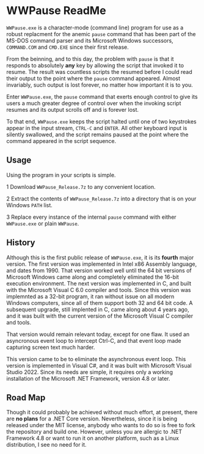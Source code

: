 # WWPause ReadMe

`WWPause.exe` is a character-mode (command line) program for use as a robust
replacment for the anemic `pause` command that has been part of the MS-DOS
command parser and its Microsoft Windows successors, `COMMAND.COM` and `CMD.EXE`
since their first release.

From the beinning, and to this day, the problem with `pause` is that it responds
to absolutely __any__ key by allowing the script that invoked it to resume. The
result was countless scripts the resumed before I could read their output to the
point where the `pause` command appeared. Almost invariably, such output is lost
forever, no matter how important it is to you.

Enter `WWPause.exe`, the `pause` command that exerts enough control to give its
users a much greater degree of control over when the invoking script resumes and
its output scrolls off and is forever lost.

To that end, `WWPause.exe` keeps the script halted until one of two keystrokes
appear in the input stream, `CTRL-C` and `ENTER`. All other keyboard input is
silently swallowed, and the script remains paused at the point where the command
appeared in the script sequence.

## Usage

Using the program in your scripts is simple.

1   Download `WWPause_Release.7z` to any convenient location.

2	Extract the contents of `WWPause_Release.7z` into a directory that is on your Windows `PATH` list.

3	Replace every instance of the internal `pause` command with either `WWPause.exe` or plain `WWPause`.

## History

Although this is the first public release of `WWPause.exe`, it is its __fourth__
major version. The first version was implemented in Intel x86 Assembly language,
and dates from 1990. That version worked well until the 64 bit versions of
Microsoft Windows came along and completely eliminated the 16-bit execution
environment. The next version was implemented in C, and built with the Microsoft
Visual C 6.0 compiler and tools. Since this version was implemnted as a 32-bit
program, it ran without issue on all modern Windows computers, since all of them
support both 32 and 64 bit code. A subsequent upgrade, still implented in C,
came along about 4 years ago, and it was built with the current version of the
Microsoft Visual C compiler and tools.

That version would remain relevant today, except for one flaw. It used an
asyncronous event loop to intercept Ctrl-C, and that event loop made capturing
screen text much harder.

This version came to be to eliminate the asynchronous event loop. This version
is implemented in Visual C#, and it was built with Microsoft Visual Studio 2022.
Since its needs are simple, it requires only a working installation of the
Microsoft .NET Framework, version 4.8 or later.

## Road Map

Though it could probably be achieved without much effort, at present, there are
__no plans__ for a .NET Core version. Nevertheless, since it is being released
under the MIT license, anybody who wants to do so is free to fork the repository
and build one. However, unless you are allergic to .NET Framework 4.8 or want to
run it on another platform, such as a Linux distribution, I see no need for it.